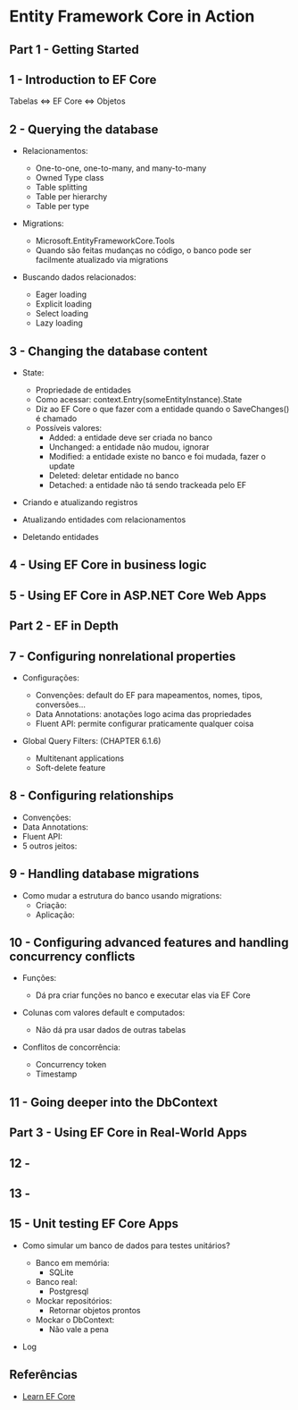 # Entity Framework Core in Action

## Part 1 - Getting Started

## 1 - Introduction to EF Core

Tabelas <=> EF Core <=> Objetos

## 2 - Querying the database

- Relacionamentos:
    - One-to-one, one-to-many, and many-to-many
    - Owned Type class
    - Table splitting
    - Table per hierarchy
    - Table per type

- Migrations:
    - Microsoft.EntityFrameworkCore.Tools
    - Quando são feitas mudanças no código, o banco pode ser facilmente atualizado via migrations

- Buscando dados relacionados:
    - Eager loading
    - Explicit loading
    - Select loading
    - Lazy loading

## 3 - Changing the database content

- State:
    - Propriedade de entidades
    - Como acessar: context.Entry(someEntityInstance).State
    - Diz ao EF Core o que fazer com a entidade quando o SaveChanges() é chamado
    - Possíveis valores:
        - Added: a entidade deve ser criada no banco
        - Unchanged: a entidade não mudou, ignorar
        - Modified: a entidade existe no banco e foi mudada, fazer o update
        - Deleted: deletar entidade no banco
        - Detached: a entidade não tá sendo trackeada pelo EF

- Criando e atualizando registros


- Atualizando entidades com relacionamentos


- Deletando entidades










## 4 - Using EF Core in business logic



## 5 - Using EF Core in ASP.NET Core Web Apps








## Part 2 - EF in Depth

## 7 - Configuring nonrelational properties

- Configurações:
    - Convenções: default do EF para mapeamentos, nomes, tipos, conversões...
    - Data Annotations: anotações logo acima das propriedades
    - Fluent API: permite configurar praticamente qualquer coisa

- Global Query Filters: (CHAPTER 6.1.6)
    - Multitenant applications
    - Soft-delete feature

## 8 - Configuring relationships

- Convenções:
- Data Annotations:
- Fluent API:
- 5 outros jeitos:

## 9 - Handling database migrations

- Como mudar a estrutura do banco usando migrations:
    - Criação:
    - Aplicação:



## 10 - Configuring advanced features and handling concurrency conflicts

- Funções:
    - Dá pra criar funções no banco e executar elas via EF Core

- Colunas com valores default e computados:
    - Não dá pra usar dados de outras tabelas

- Conflitos de concorrência:
    - Concurrency token
    - Timestamp

## 11 - Going deeper into the DbContext

## Part 3 - Using EF Core in Real-World Apps

## 12 - 


## 13 - 

## 15 - Unit testing EF Core Apps

- Como simular um banco de dados para testes unitários?
    - Banco em memória:
        - SQLite
    - Banco real:
        - Postgresql
    - Mockar repositórios:
        - Retornar objetos prontos
    - Mockar o DbContext:
        - Não vale a pena

- Log


## Referências
- [Learn EF Core](https://www.learnentityframeworkcore.com/)
